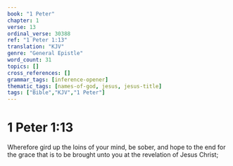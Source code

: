 ```yaml
---
book: "1 Peter"
chapter: 1
verse: 13
ordinal_verse: 30388
ref: "1 Peter 1:13"
translation: "KJV"
genre: "General Epistle"
word_count: 31
topics: []
cross_references: []
grammar_tags: [inference-opener]
thematic_tags: [names-of-god, jesus, jesus-title]
tags: ["Bible","KJV","1 Peter"]
---
```


# 1 Peter 1:13

Wherefore gird up the loins of your mind, be sober, and hope to the end for the grace that is to be brought unto you at the revelation of Jesus Christ;
